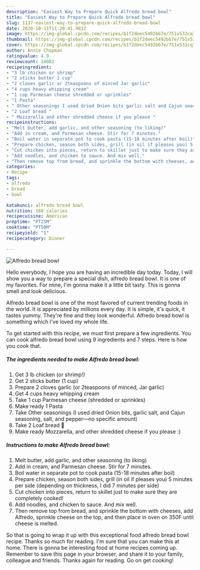 ```yaml
---
description: "Easiest Way to Prepare Quick Alfredo bread bowl"
title: "Easiest Way to Prepare Quick Alfredo bread bowl"
slug: 1137-easiest-way-to-prepare-quick-alfredo-bread-bowl
date: 2020-10-11T11:20:41.982Z
image: https://img-global.cpcdn.com/recipes/b1f2deec5492bb7e/751x532cq70/alfredo-bread-bowl-recipe-main-photo.jpg
thumbnail: https://img-global.cpcdn.com/recipes/b1f2deec5492bb7e/751x532cq70/alfredo-bread-bowl-recipe-main-photo.jpg
cover: https://img-global.cpcdn.com/recipes/b1f2deec5492bb7e/751x532cq70/alfredo-bread-bowl-recipe-main-photo.jpg
author: Annie Chapman
ratingvalue: 4.9
reviewcount: 18882
recipeingredient:
- "3 lb chicken or shrimp"
- "2 sticks butter 1 cup"
- "2 cloves garlic or 2teaspoons of minced Jar garlic"
- "4 cups heavy whipping cream"
- "1 cup Parmesan cheese shredded or sprinkles"
- "1 Pasta"
- " Other seasonings I used dried Onion bits garlic salt and Cajun seasoning salt and pepperno specific amount"
- "2 Loaf bread "
- " Mozzarella and other shredded cheese if you please "
recipeinstructions:
- "Melt butter, add garlic, and other seasoning (to liking)"
- "Add in cream, and Parmesan cheese. Stir for 7 minutes."
- "Boil water in separate pot to cook pasta (15-18 minutes after boil)"
- "Prepare chicken, season both sides, grill (in oil if pleases you) 5 minutes per side (depending on thickness, I did 7 minutes per side)"
- "Cut chicken into pieces, return to skillet just to make sure they are completely cooked!"
- "Add noodles, and chicken to sauce. And mix well."
- "Then remove top from bread, and sprinkle the bottom with cheeses, add Alfredo, sprinkle cheese on the top, and then place in oven on 350F until cheese is melted."
categories:
- Recipe
tags:
- alfredo
- bread
- bowl

katakunci: alfredo bread bowl 
nutrition: 168 calories
recipecuisine: American
preptime: "PT25M"
cooktime: "PT50M"
recipeyield: "1"
recipecategory: Dinner

---
```



![Alfredo bread bowl](https://img-global.cpcdn.com/recipes/b1f2deec5492bb7e/751x532cq70/alfredo-bread-bowl-recipe-main-photo.jpg)

Hello everybody, I hope you are having an incredible day today. Today, I will show you a way to prepare a special dish, alfredo bread bowl. It is one of my favorites. For mine, I'm gonna make it a little bit tasty. This is gonna smell and look delicious.

Alfredo bread bowl is one of the most favored of current trending foods in the world. It is appreciated by millions every day. It is simple, it's quick, it tastes yummy. They're fine and they look wonderful. Alfredo bread bowl is something which I've loved my whole life.




To get started with this recipe, we must first prepare a few ingredients. You can cook alfredo bread bowl using 9 ingredients and 7 steps. Here is how you cook that.

<!--inarticleads1-->

##### The ingredients needed to make Alfredo bread bowl:

1. Get 3 lb chicken (or shrimp!)
1. Get 2 sticks butter (1 cup)
1. Prepare 2 cloves garlic (or 2teaspoons of minced, Jar garlic)
1. Get 4 cups heavy whipping cream
1. Take 1 cup Parmesan cheese (shredded or sprinkles)
1. Make ready 1 Pasta
1. Take  Other seasonings (I used dried Onion bits, garlic salt, and Cajun seasoning, salt, and pepper—no specific amount)
1. Take 2 Loaf bread 🥖
1. Make ready  Mozzarella, and other shredded cheese if you please :)




<!--inarticleads2-->

##### Instructions to make Alfredo bread bowl:

1. Melt butter, add garlic, and other seasoning (to liking)
1. Add in cream, and Parmesan cheese. Stir for 7 minutes.
1. Boil water in separate pot to cook pasta (15-18 minutes after boil)
1. Prepare chicken, season both sides, grill (in oil if pleases you) 5 minutes per side (depending on thickness, I did 7 minutes per side)
1. Cut chicken into pieces, return to skillet just to make sure they are completely cooked!
1. Add noodles, and chicken to sauce. And mix well.
1. Then remove top from bread, and sprinkle the bottom with cheeses, add Alfredo, sprinkle cheese on the top, and then place in oven on 350F until cheese is melted.




So that is going to wrap it up with this exceptional food alfredo bread bowl recipe. Thanks so much for reading. I'm sure that you can make this at home. There is gonna be interesting food at home recipes coming up. Remember to save this page in your browser, and share it to your family, colleague and friends. Thanks again for reading. Go on get cooking!
